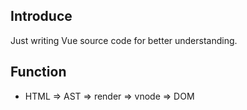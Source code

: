 ## Introduce

Just writing Vue source code for better understanding.

## Function

- HTML => AST => render => vnode => DOM
